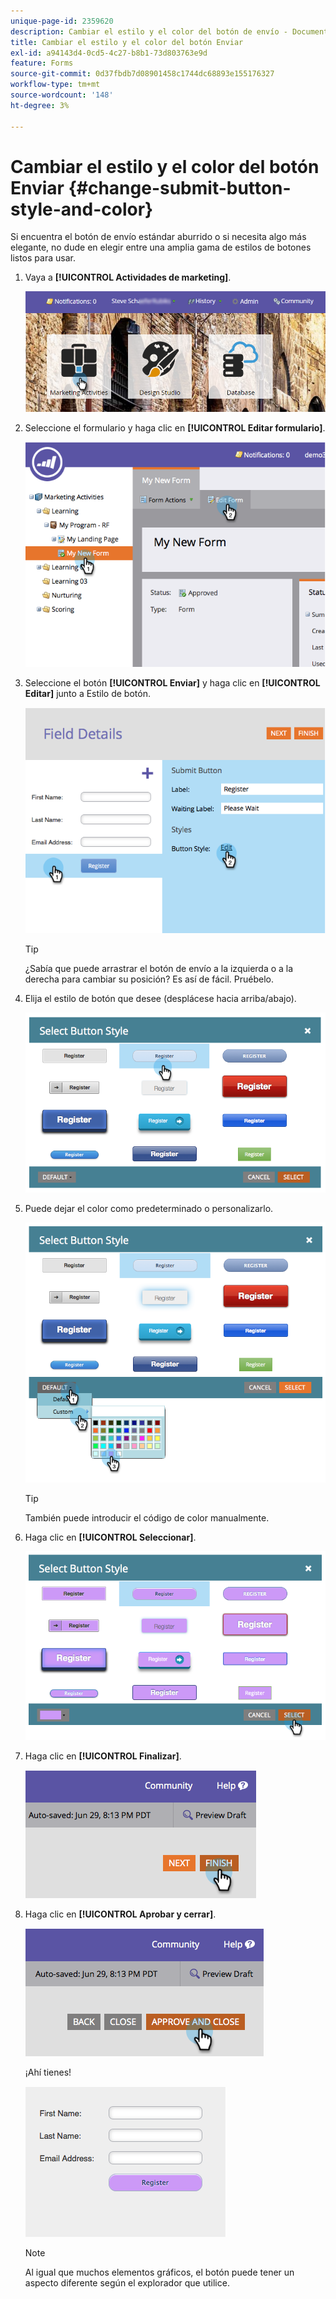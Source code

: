 ```yaml
---
unique-page-id: 2359620
description: Cambiar el estilo y el color del botón de envío - Documentos de Marketo - Documentación del producto
title: Cambiar el estilo y el color del botón Enviar
exl-id: a94143d4-0cd5-4c27-b8b1-73d803763e9d
feature: Forms
source-git-commit: 0d37fbdb7d08901458c1744dc68893e155176327
workflow-type: tm+mt
source-wordcount: '148'
ht-degree: 3%

---
```


# Cambiar el estilo y el color del botón Enviar {#change-submit-button-style-and-color}

Si encuentra el botón de envío estándar aburrido o si necesita algo más elegante, no dude en elegir entre una amplia gama de estilos de botones listos para usar.

1. Vaya a **[!UICONTROL Actividades de marketing]**.

   ![](assets/login-marketing-activities-3.png)

1. Seleccione el formulario y haga clic en **[!UICONTROL Editar formulario]**.

   ![](assets/image2014-9-15-16-3a54-3a36.png)

1. Seleccione el botón **[!UICONTROL Enviar]** y haga clic en **[!UICONTROL Editar]** junto a Estilo de botón.

   ![](assets/image2014-9-15-16-3a54-3a56.png)

   >[!TIP]
   >
   >¿Sabía que puede arrastrar el botón de envío a la izquierda o a la derecha para cambiar su posición? Es así de fácil. Pruébelo.

1. Elija el estilo de botón que desee (desplácese hacia arriba/abajo).

   ![](assets/image2014-9-15-16-3a55-3a30.png)

1. Puede dejar el color como predeterminado o personalizarlo.

   ![](assets/image2014-9-15-16-3a56-3a0.png)

   >[!TIP]
   >
   >También puede introducir el código de color manualmente.

1. Haga clic en **[!UICONTROL Seleccionar]**.

   ![](assets/image2014-9-15-16-3a56-3a37.png)

1. Haga clic en **[!UICONTROL Finalizar]**.

   ![](assets/image2014-9-15-16-3a56-3a52.png)

1. Haga clic en **[!UICONTROL Aprobar y cerrar]**.

   ![](assets/image2014-9-15-16-3a57-3a10.png)

   ¡Ahí tienes!

   ![](assets/image2014-9-15-16-3a57-3a17.png)

   >[!NOTE]
   >
   >Al igual que muchos elementos gráficos, el botón puede tener un aspecto diferente según el explorador que utilice.
